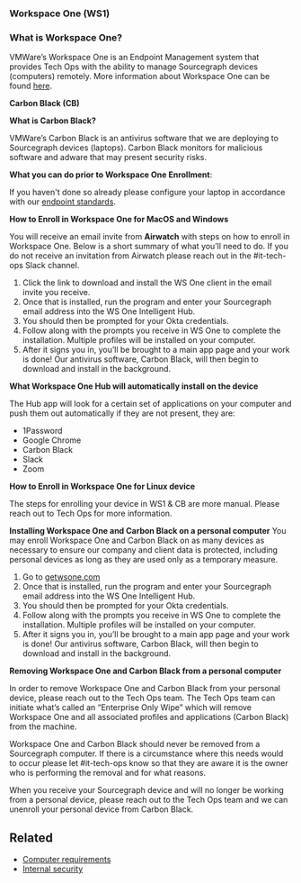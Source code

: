 ### **Workspace One (WS1)**

### **What is Workspace One?**

VMWare’s Workspace One is an Endpoint Management system that provides Tech Ops with the ability to manage Sourcegraph devices (computers) remotely. More information about Workspace One can be found [here](https://www.vmware.com/products/workspace-one.html).

**Carbon Black (CB)**

**What is Carbon Black?**

VMWare’s Carbon Black is an antivirus software that we are deploying to Sourcegraph devices (laptops). Carbon Black monitors for malicious software and adware that may present security risks.

**What you can do prior to Workspace One Enrollment**:

If you haven't done so already please configure your laptop in accordance with our [endpoint standards](../process/internal-security/computer-standards.md).

**How to Enroll in Workspace One for MacOS and Windows**

You will receive an email invite from **Airwatch** with steps on how to enroll in Workspace One. Below is a short summary of what you’ll need to do. If you do not receive an invitation from Airwatch please reach out in the #it-tech-ops Slack channel.

1. Click the link to download and install the WS One client in the email invite you receive.
2. Once that is installed, run the program and enter your Sourcegraph email address into the WS One Intelligent Hub.
3. You should then be prompted for your Okta credentials.
4. Follow along with the prompts you receive in WS One to complete the installation. Multiple profiles will be installed on your computer.
5. After it signs you in, you’ll be brought to a main app page and your work is done! Our antivirus software, Carbon Black, will then begin to download and install in the background.

**What Workspace One Hub will automatically install on the device**

The Hub app will look for a certain set of applications on your computer and push them out automatically if they are not present, they are:

- 1Password
- Google Chrome
- Carbon Black
- Slack
- Zoom

**How to Enroll in Workspace One for Linux device**

The steps for enrolling your device in WS1 & CB are more manual. Please reach out to Tech Ops for more information.

**Installing Workspace One and Carbon Black on a personal computer**
You may enroll Workspace One and Carbon Black on as many devices as necessary to ensure our company and client data is protected, including personal devices as long as they are used only as a temporary measure.

1. Go to [getwsone.com](https://getwsone.com/)
1. Once that is installed, run the program and enter your Sourcegraph email address into the WS One Intelligent Hub.
1. You should then be prompted for your Okta credentials.
1. Follow along with the prompts you receive in WS One to complete the installation. Multiple profiles will be installed on your computer.
1. After it signs you in, you’ll be brought to a main app page and your work is done! Our antivirus software, Carbon Black, will then begin to download and install in the background.

**Removing Workspace One and Carbon Black from a personal computer**

In order to remove Workspace One and Carbon Black from your personal device, please reach out to the Tech Ops team. The Tech Ops team can initiate what’s called an “Enterprise Only Wipe” which will remove Workspace One and all associated profiles and applications (Carbon Black) from the machine.

Workspace One and Carbon Black should never be removed from a Sourcegraph computer. If there is a circumstance where this needs would to occur please let #it-tech-ops know so that they are aware it is the owner who is performing the removal and for what reasons.

When you receive your Sourcegraph device and will no longer be working from a personal device, please reach out to the Tech Ops team and we can unenroll your personal device from Carbon Black.

## Related

- [Computer requirements](../tools/computer-setup.md)
- [Internal security](../process/internal-security/index.md)
